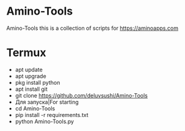 # Amino-Tools
Amino-Tools this is a collection of scripts for https://aminoapps.com

# Termux
- apt update
- apt upgrade
- pkg install python
- apt install git
- git clone https://github.com/deluvsushi/Amino-Tools
- Для запуска|For starting
- cd Amino-Tools
- pip install -r requirements.txt 
- python Amino-Tools.py
